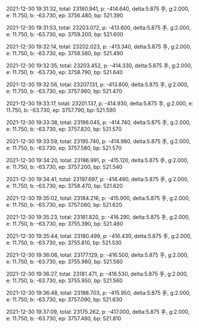 2021-12-30 19:31:32, total: 23180.941, p: -414.640, delta:5.875 手, g:2.000, e: 11.750, b: -63.730, ep: 3756.480, bp: 521.390

2021-12-30 19:31:53, total: 23203.072, p: -413.600, delta:5.875 手, g:2.000, e: 11.750, b: -63.730, ep: 3759.200, bp: 521.600

2021-12-30 19:32:14, total: 23202.023, p: -413.340, delta:5.875 手, g:2.000, e: 11.750, b: -63.730, ep: 3758.580, bp: 521.490

2021-12-30 19:32:35, total: 23203.452, p: -414.330, delta:5.875 手, g:2.000, e: 11.750, b: -63.730, ep: 3758.790, bp: 521.640

2021-12-30 19:32:56, total: 23207.131, p: -413.800, delta:5.875 手, g:2.000, e: 11.750, b: -63.730, ep: 3757.960, bp: 521.470

2021-12-30 19:33:17, total: 23201.137, p: -414.930, delta:5.875 手, g:2.000, e: 11.750, b: -63.730, ep: 3757.790, bp: 521.590

2021-12-30 19:33:38, total: 23196.045, p: -414.740, delta:5.875 手, g:2.000, e: 11.750, b: -63.730, ep: 3757.820, bp: 521.570

2021-12-30 19:33:59, total: 23195.740, p: -414.980, delta:5.875 手, g:2.000, e: 11.750, b: -63.730, ep: 3757.580, bp: 521.570

2021-12-30 19:34:20, total: 23196.991, p: -415.120, delta:5.875 手, g:2.000, e: 11.750, b: -63.730, ep: 3757.200, bp: 521.540

2021-12-30 19:34:41, total: 23197.697, p: -414.490, delta:5.875 手, g:2.000, e: 11.750, b: -63.730, ep: 3758.470, bp: 521.620

2021-12-30 19:35:02, total: 23184.216, p: -415.900, delta:5.875 手, g:2.000, e: 11.750, b: -63.730, ep: 3757.060, bp: 521.620

2021-12-30 19:35:23, total: 23181.820, p: -416.290, delta:5.875 手, g:2.000, e: 11.750, b: -63.730, ep: 3755.390, bp: 521.460

2021-12-30 19:35:44, total: 23180.499, p: -416.430, delta:5.875 手, g:2.000, e: 11.750, b: -63.730, ep: 3755.810, bp: 521.530

2021-12-30 19:36:06, total: 23177.129, p: -416.500, delta:5.875 手, g:2.000, e: 11.750, b: -63.730, ep: 3755.980, bp: 521.560

2021-12-30 19:36:27, total: 23181.471, p: -416.530, delta:5.875 手, g:2.000, e: 11.750, b: -63.730, ep: 3755.950, bp: 521.560

2021-12-30 19:36:48, total: 23188.703, p: -415.950, delta:5.875 手, g:2.000, e: 11.750, b: -63.730, ep: 3757.090, bp: 521.630

2021-12-30 19:37:09, total: 23175.262, p: -417.000, delta:5.875 手, g:2.000, e: 11.750, b: -63.730, ep: 3757.480, bp: 521.810
